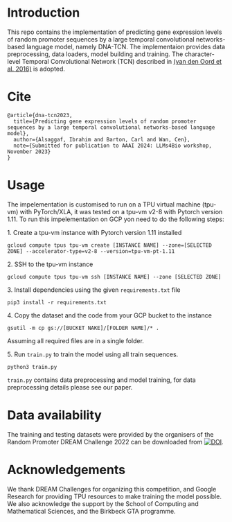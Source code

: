 # Introduction
This repo contains the implementation of predicting gene expression levels of random promoter sequences by a large temporal convolutional networks-based language model, namely DNA-TCN. The implementaion provides data preprocessing, data loaders, model building and training. The character-level Temporal Convolutional Network (TCN) described in [(van den Oord et al. 2016)](https://doi.org/10.48550/arXiv.1609.03499) is adopted.

# Cite
```
@article{dna-tcn2023,
  title={Predicting gene expression levels of random promoter sequences by a large temporal convolutional networks-based language model},
  author={Alsaggaf, Ibrahim and Barton, Carl and Wan, Cen},
  note={Submitted for publication to AAAI 2024: LLMs4Bio workshop, November 2023}
}
```

# Usage
The impelementation is customised to run on a TPU virtual machine (tpu-vm) with PyTorch/XLA, it was tested on a tpu-vm v2-8 with Pytorch version 1.11. To run this impelementation on GCP yon need to do the following steps:

1\. Create a tpu-vm instance with Pytorch version 1.11 installed

`gcloud compute tpus tpu-vm create [INSTANCE NAME]
--zone=[SELECTED ZONE]
--accelerator-type=v2-8
--version=tpu-vm-pt-1.11`

2\. SSH to the tpu-vm instance

`gcloud compute tpus tpu-vm ssh [INSTANCE NAME]
  --zone [SELECTED ZONE]`
  
3\. Install dependencies using the given `requirements.txt` file

`pip3 install -r requirements.txt`

4\. Copy the dataset and the code from your GCP bucket to the instance

`gsutil -m cp gs://[BUCKET NAKE]/[FOLDER NAME]/* .`

Assuming all required files are in a single folder.

5\. Run `train.py` to train the model using all train sequences.

`python3 train.py`

`train.py` contains data preprocessing and model training, for data preprocessing details please see our paper.

# Data availability
The training and testing datasets were provided by the organisers of the Random Promoter DREAM Challenge 2022 can be downloaded from [![DOI](https://zenodo.org/badge/DOI/10.5281/zenodo.7395397.svg)](https://doi.org/10.5281/zenodo.7395397).

# Acknowledgements
We thank DREAM Challenges for organizing this competition, and Google Research for providing TPU resources to make training the model possible. We also acknowledge the support by the School of Computing and Mathematical Sciences, and the Birkbeck GTA programme.
